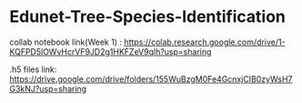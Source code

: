# Edunet-Tree-Species-Identification
collab notebook link(Week 1) : https://colab.research.google.com/drive/1-KQFPD5lOWvHcrVF9JD2g1HKFZeV9qlh?usp=sharing

.h5 files link: https://drive.google.com/drive/folders/155WuBzgM0Fe4GcnxjCIB0zyWsH7G3kNJ?usp=sharing

